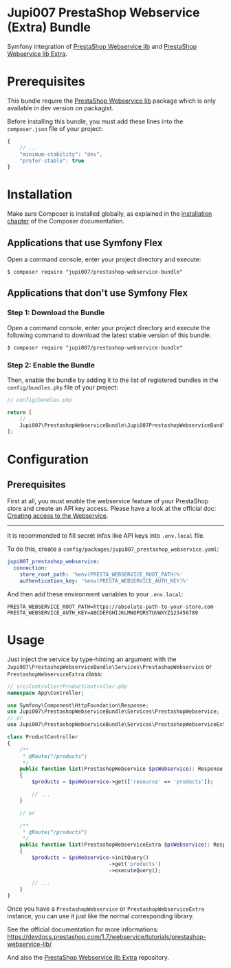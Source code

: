 Jupi007 PrestaShop Webservice (Extra) Bundle
============================================

Symfony integration of [PrestaShop Webservice lib](https://github.com/PrestaShop/PrestaShop-webservice-lib) and [PrestaShop Webservice lib Extra](https://github.com/Jupi007/prestashop-webservice-extra).

Prerequisites
=============

This bundle require the [PrestaShop Webservice lib](https://github.com/PrestaShop/PrestaShop-webservice-lib) package which is only available in dev version on packagist.

Before installing this bundle, you must add these lines into the `composer.json` file of your project:

```js
{
    // ...
    "minimum-stability": "dev",
    "prefer-stable": true
}
```

Installation
============

Make sure Composer is installed globally, as explained in the
[installation chapter](https://getcomposer.org/doc/00-intro.md)
of the Composer documentation.

Applications that use Symfony Flex
----------------------------------

Open a command console, enter your project directory and execute:

```console
$ composer require "jupi007/prestashop-webservice-bundle"
```

Applications that don't use Symfony Flex
----------------------------------------

### Step 1: Download the Bundle

Open a command console, enter your project directory and execute the
following command to download the latest stable version of this bundle:

```console
$ composer require "jupi007/prestashop-webservice-bundle"
```

### Step 2: Enable the Bundle

Then, enable the bundle by adding it to the list of registered bundles
in the `config/bundles.php` file of your project:

```php
// config/bundles.php

return [
    // ...
    Jupi007\PrestashopWebserviceBundle\Jupi007PrestashopWebserviceBundle::class => ['all' => true],
];
```

Configuration
=============

Prerequisites
-------------

First at all, you must enable the webservice feature of your PrestaShop store and create an API key access. Please have a look at the official doc: [Creating access to the Webservice](https://devdocs.prestashop.com/1.7/webservice/tutorials/creating-access/).

---

It is recommended to fill secret infos like API keys into `.env.local` file.

To do this, create a `config/packages/jupi007_prestashop_webservice.yaml`:

```yaml
jupi007_prestashop_webservice:
  connection:
    store_root_path: '%env(PRESTA_WEBSERVICE_ROOT_PATH)%'
    authentication_key: '%env(PRESTA_WEBSERVICE_AUTH_KEY)%'
```

And then add these environment variables to your `.env.local`:

```
PRESTA_WEBSERVICE_ROOT_PATH=https://absolute-path-to-your-store.com
PRESTA_WEBSERVICE_AUTH_KEY=ABCDEFGHIJKLMNOPQRSTUVWXYZ123456789
```

Usage
=====

Just inject the service by type-hinting an argument with the `Jupi007\PrestashopWebserviceBundle\Services\PrestashopWebservice` or `PrestashopWebserviceExtra` class:

```php
// src/Controller/ProductController.php
namespace App\Controller;

use Symfony\Component\HttpFoundation\Response;
use Jupi007\PrestashopWebserviceBundle\Services\PrestashopWebservice;
// or
use Jupi007\PrestashopWebserviceBundle\Services\PrestashopWebserviceExtra;

class ProductController
{
    /**
     * @Route("/products")
     */
    public function list(PrestashopWebservice $psWebservice): Response
    {
        $products = $psWebservice->get(['resource' => 'products']);

        // ...
    }

    // or

    /**
     * @Route("/products")
     */
    public function list(PrestashopWebserviceExtra $psWebservice): Response
    {
        $products = $psWebservice->initQuery()
                                 ->get('products')
                                 ->executeQuery();

        // ...
    }
}
```

Once you have a `PrestashopWebservice` or `PrestashopWebserviceExtra` instance, you can use it just like the normal corresponding library.

See the official documentation for more informations: https://devdocs.prestashop.com/1.7/webservice/tutorials/prestashop-webservice-lib/

And also the [PrestaShop Webservice lib Extra](https://github.com/Jupi007/prestashop-webservice-extra) repository.
